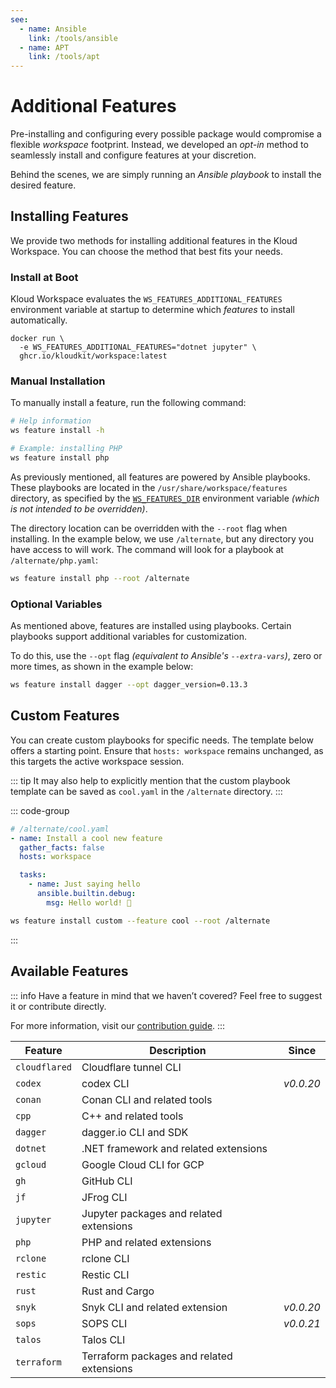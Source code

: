 ```yaml
---
see:
  - name: Ansible
    link: /tools/ansible
  - name: APT
    link: /tools/apt
---
```


# Additional Features

Pre-installing and configuring every possible package would compromise a flexible
*workspace* footprint.
Instead, we developed an *opt-in* method to seamlessly install and configure features at
your discretion.

Behind the scenes, we are simply running an *Ansible playbook* to install the desired
feature.

## Installing Features

We provide two methods for installing additional features in the Kloud Workspace.
You can choose the method that best fits your needs.

### Install at Boot

Kloud Workspace evaluates the `WS_FEATURES_ADDITIONAL_FEATURES` environment variable at
startup to determine which *features* to install automatically.

```sh{2}
docker run \
  -e WS_FEATURES_ADDITIONAL_FEATURES="dotnet jupyter" \
  ghcr.io/kloudkit/workspace:latest
```

### Manual Installation

To manually install a feature, run the following command:

```sh
# Help information
ws feature install -h

# Example: installing PHP
ws feature install php
```

As previously mentioned, all features are powered by Ansible playbooks.
These playbooks are located in the `/usr/share/workspace/features` directory, as
specified by the [`WS_FEATURES_DIR`](/settings/configuration#ws-features-dir) environment
variable *(which is not intended to be overridden)*.

The directory location can be overridden with the `--root` flag when installing.
In the example below, we use `/alternate`, but any directory you have access to will work.
The command will look for a playbook at `/alternate/php.yaml`:

```sh
ws feature install php --root /alternate
```

### Optional Variables

As mentioned above, features are installed using playbooks.
Certain playbooks support additional variables for customization.

To do this, use the `--opt` flag *(equivalent to Ansible's `--extra-vars`)*, zero or more
times, as shown in the example below:

```sh
ws feature install dagger --opt dagger_version=0.13.3
```

## Custom Features

You can create custom playbooks for specific needs.
The template below offers a starting point.
Ensure that `hosts: workspace` remains unchanged, as this targets the active workspace
session.

::: tip
It may also help to explicitly mention that the custom playbook template can be saved as
`cool.yaml` in the `/alternate` directory.
:::

::: code-group

```yaml [playbook]
# /alternate/cool.yaml
- name: Install a cool new feature
  gather_facts: false
  hosts: workspace

  tasks:
    - name: Just saying hello
      ansible.builtin.debug:
        msg: Hello world! 👋
```

```sh [install]
ws feature install custom --feature cool --root /alternate
```

:::

## Available Features

::: info
Have a feature in mind that we haven’t covered?
Feel free to suggest it or contribute directly.

For more information, visit our [contribution guide](/contribute/).
:::

| Feature       | Description                               |   Since   |
| ------------- | ----------------------------------------- | :-------: |
| `cloudflared` | Cloudflare tunnel CLI                     |           |
| `codex`       | codex CLI                                 | *v0.0.20* |
| `conan`       | Conan CLI and related tools               |           |
| `cpp`         | C++ and related tools                     |           |
| `dagger`      | dagger.io CLI and SDK                     |           |
| `dotnet`      | .NET framework and related extensions     |           |
| `gcloud`      | Google Cloud CLI for GCP                  |           |
| `gh`          | GitHub CLI                                |           |
| `jf`          | JFrog CLI                                 |           |
| `jupyter`     | Jupyter packages and related extensions   |           |
| `php`         | PHP and related extensions                |           |
| `rclone`      | rclone CLI                                |           |
| `restic`      | Restic CLI                                |           |
| `rust`        | Rust and Cargo                            |           |
| `snyk`        | Snyk CLI and related extension            | *v0.0.20* |
| `sops`        | SOPS CLI                                  | *v0.0.21* |
| `talos`       | Talos CLI                                 |           |
| `terraform`   | Terraform packages and related extensions |           |
